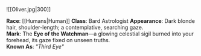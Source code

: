 ![[Oliver.jpg|300]]
  
**Race**: [[Humans|Human]]
**Class**: Bard  Astrologist
**Appearance**: Dark blonde hair, shoulder-length; a contemplative, searching gaze.  
**Mark**: The **Eye of the Watchman**—a glowing celestial sigil burned into your forehead, its gaze fixed on unseen truths.  
**Known As**: _"Third Eye"_ 